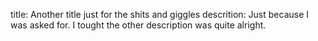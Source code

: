 title: Another title just for the shits and giggles
descrition: Just because I was asked for. I tought the other description was quite alright.
